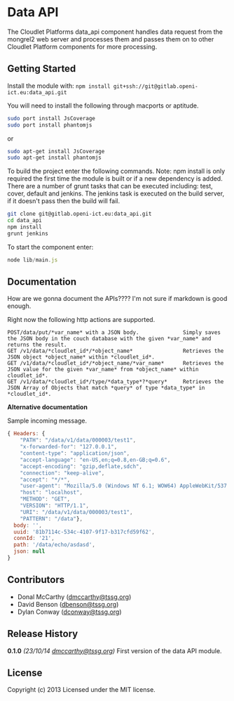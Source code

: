 # Data API

The Cloudlet Platforms data_api component handles data request from the mongrel2 web server and processes them and passes them on to other Cloudlet Platform components for more processing.

## Getting Started
Install the module with: `npm install git+ssh://git@gitlab.openi-ict.eu:data_api.git`

You will need to install the following through macports or aptitude.

```bash
sudo port install JsCoverage
sudo port install phantomjs
```

or

```bash
sudo apt-get install JsCoverage
sudo apt-get install phantomjs
```

To build the project enter the following commands. Note: npm install is only required the first time the module is built or if a new dependency is added. There are a number of grunt tasks that can be executed including: test, cover, default and jenkins. The jenkins task is executed on the build server, if it doesn't pass then the build will fail.

```bash
git clone git@gitlab.openi-ict.eu:data_api.git
cd data_api
npm install
grunt jenkins
```

To start the component enter:

```javascript
node lib/main.js
```

## Documentation

How are we gonna document the APIs???? I'm not sure if markdown is good enough.

Right now the following http actions are supported.

```
POST/data/put/*var_name* with a JSON body.              Simply saves the JSON body in the couch database with the given *var_name* and returns the result.
GET /v1/data/*cloudlet_id*/*object_name*                Retrieves the JSON object *object_name* within *cloudlet_id*.
GET /v1/data/*cloudlet_id*/*object_name/*var_name*      Retrieves the JSON value for the given *var_name* from *object_name* within cloudlet_id*.
GET /v1/data/*cloudlet_id*/type/*data_type*?*query*     Retrieves the JSON Array of Objects that match *query* of type *data_type* in *cloudlet_id*.
```

**Alternative documentation**

Sample incoming message.

```javascript
{ Headers: {
    "PATH": "/data/v1/data/000003/test1",
    "x-forwarded-for": "127.0.0.1",
    "content-type": "application/json",
    "accept-language": "en-US,en;q=0.8,en-GB;q=0.6",
    "accept-encoding": "gzip,deflate,sdch",
    "connection": "keep-alive",
    "accept": "*/*",
    "user-agent": "Mozilla/5.0 (Windows NT 6.1; WOW64) AppleWebKit/537.36 (KHTML, like Gecko) Chrome/30.0.1599.101 Safari/537.36",
    "host": "localhost",
    "METHOD": "GET",
    "VERSION": "HTTP/1.1",
    "URI": "/data/v1/data/000003/test1",
    "PATTERN": "/data"},
  body: '',
  uuid: '81b7114c-534c-4107-9f17-b317cfd59f62',
  connId: '21',
  path: '/data/echo/asdasd',
  json: null
}
```


## Contributors

* Donal McCarthy (dmccarthy@tssg.org)
* David Benson   (dbenson@tssg.org)
* Dylan Conway (dconway@tssg.org)


## Release History
**0.1.0** *(23/10/14 dmccarthy@tssg.org)* First version of the data API module.


## License
Copyright (c) 2013
Licensed under the MIT license.

